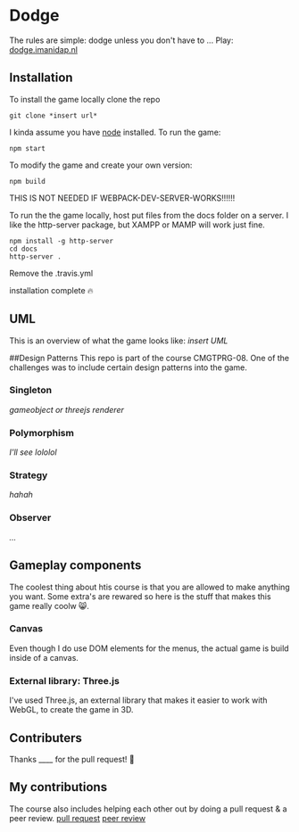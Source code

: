 # Dodge
The rules are simple: dodge unless you don't have to ...
Play: [dodge.imanidap.nl](https://dodge.imanidap.nl)

## Installation
To install the game locally clone the repo

```
git clone *insert url* 
```

I kinda assume you have [node](https://nodejs.org/) installed. 
To run the game: 
```
npm start
```
To modify the game and create your own version:

```
npm build
```

THIS IS NOT NEEDED IF WEBPACK-DEV-SERVER-WORKS!!!!!!

To run the the game locally, host put files from the docs folder on a server.
I like the http-server package, but XAMPP or MAMP will work just fine. 

```
npm install -g http-server
cd docs
http-server . 
```

Remove the .travis.yml 

installation complete 🔥

## UML
This is an overview of what the game looks like: 
*insert UML*

##Design Patterns
This repo is part of the course CMGTPRG-08. One of the challenges was to include certain design patterns into the game. 

### Singleton
*gameobject or threejs renderer*

### Polymorphism
*I'll see lololol*

### Strategy
*hahah*

### Observer
*...*

## Gameplay components
The coolest thing about htis course is that you are allowed to make anything you want. Some extra's are rewared so here is the stuff that makes this game really coolw 😸.

### Canvas 
Even though I do use DOM elements for the menus, the actual game is build inside of a canvas. 

### External library: Three.js
I've used Three.js, an external library that makes it easier to work with WebGL, to create the game in 3D. 

## Contributers 
Thanks ____ for the pull request! 🎉

## My contributions
The course also includes helping each other out by doing a pull request & a peer review. 
[pull request](http://404.com/)
[peer review](http://404.com/)


